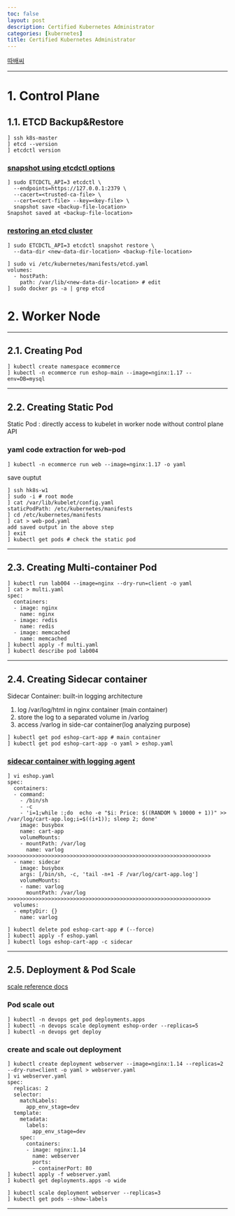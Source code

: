 ```yaml
---
toc: false
layout: post
description: Certified Kubernetes Administrator
categories: [kubernetes]
title: Certified Kubernetes Administrator
---
```


[따배씨](https://www.youtube.com/watch?v=dv_5WCYS5P8&list=PLApuRlvrZKojqx9-wIvWP3MPtgy2B372f&index=4)

---


# 1. Control Plane

## 1.1. ETCD Backup&Restore

```
] ssh k8s-master
] etcd --version
] etcdctl version
```

### [snapshot using etcdctl options](https://kubernetes.io/docs/tasks/administer-cluster/configure-upgrade-etcd/#snapshot-using-etcdctl-options)
```
] sudo ETCDCTL_API=3 etcdctl \
  --endpoints=https://127.0.0.1:2379 \
  --cacert=<trusted-ca-file> \
  --cert=<cert-file> --key=<key-file> \
  snapshot save <backup-file-location>
Snapshot saved at <backup-file-location>
```

### [restoring an etcd cluster](https://kubernetes.io/docs/tasks/administer-cluster/configure-upgrade-etcd/#restoring-an-etcd-cluster)
```
] sudo ETCDCTL_API=3 etcdctl snapshot restore \
  --data-dir <new-data-dir-location> <backup-file-location>
```
```
] sudo vi /etc/kubernetes/manifests/etcd.yaml
volumes:
  - hostPath:
    path: /var/lib/<new-data-dir-location> # edit
] sudo docker ps -a | grep etcd
```


# 2. Worker Node
---
## 2.1. Creating Pod

```
] kubectl create namespace ecommerce
] kubectl -n ecommerce run eshop-main --image=nginx:1.17 --env=DB=mysql
```

---
## 2.2. Creating Static Pod
Static Pod : directly access to kubelet in worker node without control plane API
### yaml code extraction for web-pod
```
] kubectl -n ecommerce run web --image=nginx:1.17 -o yaml
```
save ouptut 

```
] ssh hk8s-w1
] sudo -i # root mode
] cat /var/lib/kubelet/config.yaml
staticPodPath: /etc/kubernetes/manifests
] cd /etc/kubernetes/manifests
] cat > web-pod.yaml
add saved output in the above step
] exit
] kubectl get pods # check the static pod
```


---
## 2.3. Creating Multi-container Pod

```
] kubectl run lab004 --image=nginx --dry-run=client -o yaml
] cat > multi.yaml
spec:
  containers:
  - image: nginx
    name: nginx
  - image: redis
    name: redis
  - image: memcached
    name: memcached
] kubectl apply -f multi.yaml
] kubectl describe pod lab004
```

---
## 2.4. Creating Sidecar container

Sidecar Container: built-in logging architecture  
1) log /var/log/html in nginx container (main container)  
2) store the log to a separated volume in /varlog  
3) access /varlog in side-car container(log analyzing purpose)  

```
] kubectl get pod eshop-cart-app # main container
] kubectl get pod eshop-cart-app -o yaml > eshop.yaml

```

### [sidecar container with logging agent](https://kubernetes.io/docs/concepts/cluster-administration/logging/#sidecar-container-with-logging-agent)

```
] vi eshop.yaml
spec:
  containers:
  - command:
    - /bin/sh
    - -c
    - 'i=1;while :;do  echo -e "$i: Price: $((RANDOM % 10000 + 1))" >> /var/log/cart-app.log;i=$((i+1)); sleep 2; done'
    image: busybox
    name: cart-app
    volumeMounts:
    - mountPath: /var/log
      name: varlog
>>>>>>>>>>>>>>>>>>>>>>>>>>>>>>>>>>>>>>>>>>>>>>>>>>>>>>>>>>>>>>>>>
  - name: sidecar
    image: busybox
    args: [/bin/sh, -c, 'tail -n+1 -F /var/log/cart-app.log']
    volumeMounts:
    - name: varlog
      mountPath: /var/log
>>>>>>>>>>>>>>>>>>>>>>>>>>>>>>>>>>>>>>>>>>>>>>>>>>>>>>>>>>>>>>>>>
  volumes:
  - emptyDir: {}
    name: varlog

] kubectl delete pod eshop-cart-app # (--force)
] kubectl apply -f eshop.yaml
] kubectl logs eshop-cart-app -c sidecar
```


---
## 2.5. Deployment & Pod Scale

[scale reference docs](https://kubernetes.io/docs/reference/generated/kubectl/kubectl-commands#scale)

### Pod scale out
```
] kubectl -n devops get pod deployments.apps
] kubectl -n devops scale deployment eshop-order --replicas=5
] kubectl -n devops get deploy
```

### create and scale out deployment
```
] kubectl create deployment webserver --image=nginx:1.14 --replicas=2 --dry-run=client -o yaml > webserver.yaml
] vi webserver.yaml
spec:
  replicas: 2
  selector:
    matchLabels:
      app_env_stage=dev
  template:
    metadata:
      labels:
        app_env_stage=dev
    spec:
      containers:
      - image: nginx:1.14
        name: webserver
        ports:
        - containerPort: 80
] kubectl apply -f webserver.yaml
] kubectl get deployments.apps -o wide
```

```
] kubectl scale deployment webserver --replicas=3
] kubectl get pods --show-labels
```

---
